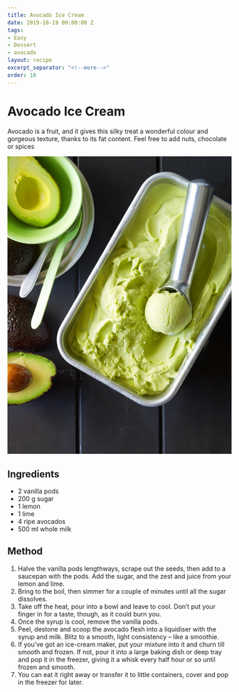 ```yaml
---
title: Avocado Ice Cream
date: 2019-10-19 00:00:00 Z
tags:
- Easy
- Dessert
- avocado
layout: recipe
excerpt_separator: "<!--more-->"
order: 10
---
```


# Avocado Ice Cream

Avocado is a fruit, and it gives this silky treat a wonderful colour and gorgeous texture, thanks to its fat content. Feel free to add nuts, chocolate or spices

<!--more-->

[![Ice Cream](/_uploads/avoicecream.jpg)](/_uploads/avoicecream.jpg)

## Ingredients

- 2 vanilla pods
- 200 g sugar
- 1 lemon
- 1 lime
- 4 ripe avocados
- 500 ml whole milk

## Method

1. Halve the vanilla pods lengthways, scrape out the seeds, then add to a saucepan with the pods. Add the sugar, and the zest and juice from your lemon and lime.
2. Bring to the boil, then simmer for a couple of minutes until all the sugar dissolves.
3. Take off the heat, pour into a bowl and leave to cool. Don’t put your finger in for a taste, though, as it could burn you.
4. Once the syrup is cool, remove the vanilla pods.
5. Peel, destone and scoop the avocado flesh into a liquidiser with the syrup and milk. Blitz to a smooth, light consistency – like a smoothie.
6. If you’ve got an ice-cream maker, put your mixture into it and churn till smooth and frozen. If not, pour it into a large baking dish or deep tray and pop it in the freezer, giving it a whisk every half hour or so until frozen and smooth.
7. You can eat it right away or transfer it to little containers, cover and pop in the freezer for later.
